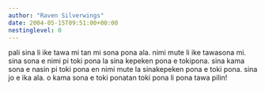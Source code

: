 ```yaml
---
author: "Raven Silverwings"
date: 2004-05-15T09:51:00+00:00
nestinglevel: 0
---
```

pali sina li ike tawa mi tan mi sona pona ala. nimi mute li ike tawasona mi. sina sona e nimi pi toki pona la sina kepeken pona e tokipona. sina kama sona e nasin pi toki pona en nimi mute la sinakepeken pona e toki pona. sina jo e ika ala. o kama sona e toki ponatan toki pona li pona tawa pilin!